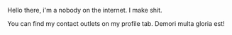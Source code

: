 Hello there, i'm a nobody on the internet. I make shit.

You can find my contact outlets on my profile tab. Demori multa gloria est!
